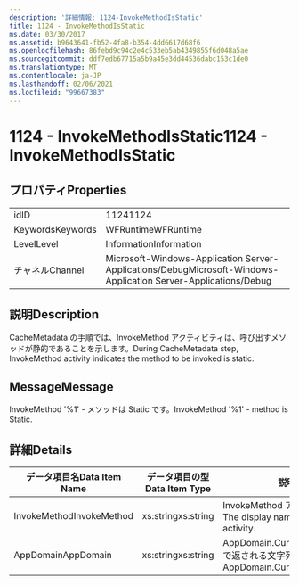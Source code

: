 ```yaml
---
description: '詳細情報: 1124-InvokeMethodIsStatic'
title: 1124 - InvokeMethodIsStatic
ms.date: 03/30/2017
ms.assetid: b9643641-fb52-4fa8-b354-4dd6617d68f6
ms.openlocfilehash: 86febd9c94c2e4c533eb5ab4349855f6d048a5ae
ms.sourcegitcommit: ddf7edb67715a5b9a45e3dd44536dabc153c1de0
ms.translationtype: MT
ms.contentlocale: ja-JP
ms.lasthandoff: 02/06/2021
ms.locfileid: "99667383"
---
```

# <a name="1124---invokemethodisstatic"></a><span data-ttu-id="cacf2-103">1124 - InvokeMethodIsStatic</span><span class="sxs-lookup"><span data-stu-id="cacf2-103">1124 - InvokeMethodIsStatic</span></span>

## <a name="properties"></a><span data-ttu-id="cacf2-104">プロパティ</span><span class="sxs-lookup"><span data-stu-id="cacf2-104">Properties</span></span>  
  
|||  
|-|-|  
|<span data-ttu-id="cacf2-105">id</span><span class="sxs-lookup"><span data-stu-id="cacf2-105">ID</span></span>|<span data-ttu-id="cacf2-106">1124</span><span class="sxs-lookup"><span data-stu-id="cacf2-106">1124</span></span>|  
|<span data-ttu-id="cacf2-107">Keywords</span><span class="sxs-lookup"><span data-stu-id="cacf2-107">Keywords</span></span>|<span data-ttu-id="cacf2-108">WFRuntime</span><span class="sxs-lookup"><span data-stu-id="cacf2-108">WFRuntime</span></span>|  
|<span data-ttu-id="cacf2-109">Level</span><span class="sxs-lookup"><span data-stu-id="cacf2-109">Level</span></span>|<span data-ttu-id="cacf2-110">Information</span><span class="sxs-lookup"><span data-stu-id="cacf2-110">Information</span></span>|  
|<span data-ttu-id="cacf2-111">チャネル</span><span class="sxs-lookup"><span data-stu-id="cacf2-111">Channel</span></span>|<span data-ttu-id="cacf2-112">Microsoft-Windows-Application Server-Applications/Debug</span><span class="sxs-lookup"><span data-stu-id="cacf2-112">Microsoft-Windows-Application Server-Applications/Debug</span></span>|  
  
## <a name="description"></a><span data-ttu-id="cacf2-113">説明</span><span class="sxs-lookup"><span data-stu-id="cacf2-113">Description</span></span>  

 <span data-ttu-id="cacf2-114">CacheMetadata の手順では、InvokeMethod アクティビティは、呼び出すメソッドが静的であることを示します。</span><span class="sxs-lookup"><span data-stu-id="cacf2-114">During CacheMetadata step, InvokeMethod activity indicates the method to be invoked is static.</span></span>  
  
## <a name="message"></a><span data-ttu-id="cacf2-115">Message</span><span class="sxs-lookup"><span data-stu-id="cacf2-115">Message</span></span>  

 <span data-ttu-id="cacf2-116">InvokeMethod '%1' - メソッドは Static です。</span><span class="sxs-lookup"><span data-stu-id="cacf2-116">InvokeMethod '%1' - method is Static.</span></span>  
  
## <a name="details"></a><span data-ttu-id="cacf2-117">詳細</span><span class="sxs-lookup"><span data-stu-id="cacf2-117">Details</span></span>  
  
|<span data-ttu-id="cacf2-118">データ項目名</span><span class="sxs-lookup"><span data-stu-id="cacf2-118">Data Item Name</span></span>|<span data-ttu-id="cacf2-119">データ項目の型</span><span class="sxs-lookup"><span data-stu-id="cacf2-119">Data Item Type</span></span>|<span data-ttu-id="cacf2-120">説明</span><span class="sxs-lookup"><span data-stu-id="cacf2-120">Description</span></span>|  
|--------------------|--------------------|-----------------|  
|<span data-ttu-id="cacf2-121">InvokeMethod</span><span class="sxs-lookup"><span data-stu-id="cacf2-121">InvokeMethod</span></span>|<span data-ttu-id="cacf2-122">xs:string</span><span class="sxs-lookup"><span data-stu-id="cacf2-122">xs:string</span></span>|<span data-ttu-id="cacf2-123">InvokeMethod アクティビティの表示名。</span><span class="sxs-lookup"><span data-stu-id="cacf2-123">The display name of the InvokeMethod activity.</span></span>|  
|<span data-ttu-id="cacf2-124">AppDomain</span><span class="sxs-lookup"><span data-stu-id="cacf2-124">AppDomain</span></span>|<span data-ttu-id="cacf2-125">xs:string</span><span class="sxs-lookup"><span data-stu-id="cacf2-125">xs:string</span></span>|<span data-ttu-id="cacf2-126">AppDomain.CurrentDomain.FriendlyName で返される文字列。</span><span class="sxs-lookup"><span data-stu-id="cacf2-126">The string returned by AppDomain.CurrentDomain.FriendlyName.</span></span>|
